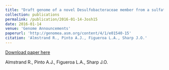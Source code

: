 ```yaml
---
title: "Draft genome of a novel Desulfobacteraceae member from a sulfate-reducing bioreactor metagenome"
collection: publications
permalink: /publication/2016-01-14-Josh15
date: 2016-01-14
venue: 'Genome Announcements'
paperurl: 'http://genomea.asm.org/content/4/1/e01540-15'
citation: 'Almstrand R., Pinto A.J., Figueroa L.A., Sharp J.O.'
---
```


<a href='http://genomea.asm.org/content/4/1/e01540-15'>Download paper here</a>

 Almstrand R., Pinto A.J., Figueroa L.A., Sharp J.O.
